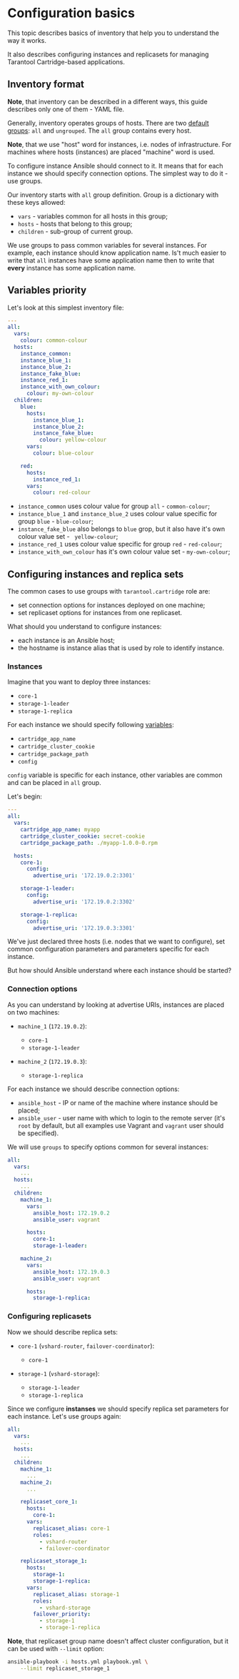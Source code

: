# Configuration basics

This topic describes basics of inventory that help you to understand the
way it works.

It also describes configuring instances and replicasets for managing Tarantool
Cartridge-based applications.

## Inventory format

**Note**, that inventory can be described in a different ways, this guide
describes only one of them - YAML file.

Generally, inventory operates groups of hosts.
There are two [default groups](https://docs.ansible.com/ansible/latest/user_guide/intro_inventory.html#default-groups):
`all` and `ungrouped`.
The `all` group contains every host.

**Note**, that we use "host" word for instances, i.e. nodes of infrastructure.
For machines where hosts (instances) are placed "machine" word is used.

To configure instance Ansible should connect to it.
It means that for each instance we should specify connection options.
The simplest way to do it - use groups.

Our inventory starts with `all` group definition.
Group is a dictionary with these keys allowed:

* `vars` - variables common for all hosts in this group;
* `hosts` - hosts that belong to this group;
* `children` - sub-group of current group.

We use groups to pass common variables for several instances.
For example, each instance should know application name.
Is't much easier to write that `all` instances have some application name
then to write that **every** instance has some application name.

## Variables priority

Let's look at this simplest inventory file:

```yaml
---
all:
  vars:
    colour: common-colour
  hosts:
    instance_common:
    instance_blue_1:
    instance_blue_2:
    instance_fake_blue:
    instance_red_1:
    instance_with_own_colour:
      colour: my-own-colour
  children:
    blue:
      hosts:
        instance_blue_1:
        instance_blue_2:
        instance_fake_blue:
          colour: yellow-colour
      vars:
        colour: blue-colour

    red:
      hosts:
        instance_red_1:
      vars:
        colour: red-colour
```

* `instance_common` uses colour value for group `all` - `common-colour`;
* `instance_blue_1` and `instance_blue_2` uses colour value specific for
  group `blue` - `blue-colour`;
* `instance_fake_blue` also belongs to `blue` grop, but it also have it's own
  colour value set - ` yellow-colour`;
* `instance_red_1` uses colour value specific for
  group `red` - `red-colour`;
* `instance_with_own_colour` has it's own colour value set - `my-own-colour`;

## Configuring instances and replica sets

The common cases to use groups with `tarantool.cartridge` role are:

* set connection options for instances deployed on one machine;
* set replicaset options for instances from one replicaset.

What should you understand to configure instances:

* each instance is an Ansible host;
* the hostname is instance alias that is used by role to identify instance.

### Instances

Imagine that you want to deploy three instances:

* `core-1`
* `storage-1-leader`
* `storage-1-replica`

For each instance we should specify following [variables](/doc/variables.md):
* `cartridge_app_name`
* `cartridge_cluster_cookie`
* `cartridge_package_path`
* `config`

`config` variable is specific for each instance, other variables are common
and can be placed in `all` group.

Let's begin:

```yaml
---
all:
  vars:
    cartridge_app_name: myapp
    cartridge_cluster_cookie: secret-cookie
    cartridge_package_path: ./myapp-1.0.0-0.rpm

  hosts:
    core-1:
      config:
        advertise_uri: '172.19.0.2:3301'

    storage-1-leader:
      config:
        advertise_uri: '172.19.0.2:3302'

    storage-1-replica:
      config:
        advertise_uri: '172.19.0.3:3301'
```

We've just declared three hosts (i.e. nodes that we want to configure),
set common configuration parameters and parameters specific for each instance.

But how should Ansible understand where each instance should be started?

### Connection options

As you can understand by looking at advertise URIs, instances are placed on two machines:

* `machine_1` (`172.19.0.2`):
  * `core-1`
  * `storage-1-leader`

* `machine_2` (`172.19.0.3`):
  * `storage-1-replica`

For each instance we should describe connection options:

* `ansible_host` - IP or name of the machine where instance should be placed;
* `ansible_user` - user name with which to login to the remote server
  (it's `root` by default, but all examples use Vagrant and `vagrant`
  user should be specified).

We will use `groups` to specify options common for several instances:

```yaml
all:
  vars:
    ...
  hosts:
    ...
  children:
    machine_1:
      vars:
        ansible_host: 172.19.0.2
        ansible_user: vagrant

      hosts:
        core-1:
        storage-1-leader:

    machine_2:
      vars:
        ansible_host: 172.19.0.3
        ansible_user: vagrant

      hosts:
        storage-1-replica:
```

### Configuring replicasets

Now we should describe replica sets:

* `core-1` (`vshard-router`, `failover-coordinator`):
  * `core-1`

* `storage-1` (`vshard-storage`):
  * `storage-1-leader`
  * `storage-1-replica`

Since we configure **instanses** we should specify replica set parameters for
each instance.
Let's use groups again:

```yaml
all:
  vars:
    ...
  hosts:
    ...
  children:
    machine_1:
      ...
    machine_2:
      ...

    replicaset_core_1:
      hosts:
        core-1:
      vars:
        replicaset_alias: core-1
        roles:
          - vshard-router
          - failover-coordinator

    replicaset_storage_1:
      hosts:
        storage-1:
        storage-1-replica:
      vars:
        replicaset_alias: storage-1
        roles:
          - vshard-storage
        failover_priority:
          - storage-1
          - storage-1-replica
```

**Note**, that replicaset group name doesn't affect cluster configuration, but
it can be used with `--limit` option:

```bash
ansible-playbook -i hosts.yml playbook.yml \
    --limit replicaset_storage_1
```
